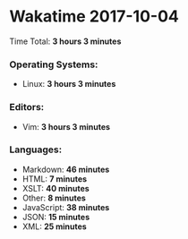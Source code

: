# Wakatime 2017-10-04

Time Total: **3 hours 3 minutes**

### Operating Systems:
- Linux: **3 hours 3 minutes** 

### Editors:
- Vim: **3 hours 3 minutes** 

### Languages:
- Markdown: **46 minutes** 
- HTML: **7 minutes** 
- XSLT: **40 minutes** 
- Other: **8 minutes** 
- JavaScript: **38 minutes** 
- JSON: **15 minutes** 
- XML: **25 minutes** 

